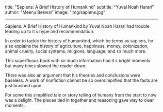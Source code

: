 title:  "Sapiens: A Brief History of Humankind"
subtitle: "Yuval Noah Harari"
author: "Meenu Beswal"
image: "img/sapiens.jpg"

---

Sapiens: A Brief History of Humankind by Yuval Noah Harari  had trouble leading up to it s hype and recommendation.   

In order to tackle the history of humankind, which he terms as sapiens, he also explains the history of agriculture, happiness, money, colonization,  animal cruelty, social systems, religions, language, and so much more.  

This superfluous book with so much information had it s bright moments but many times slowed the reader down.  

There was also an argument that his  theories and conclusions were baseless. A work of nonfiction cannot be so oversimplified that the facts are just brushed upon.  

For some this simplified tale or story telling of humans from the start to now was a delight. The pieces tied in together and reasoning gave way to clear moments.